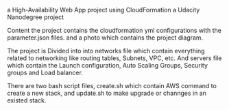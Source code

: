 a High-Availability Web App project using CloudFormation
a Udacity Nanodegree project

Content
the project contains the cloudformation yml configurations with the parameter.json files. and a photo which contains the project diagram.

The project is Divided into into networks file which contain everything related to networking like routing tables, Subnets, VPC, etc. And servers file which contain the Launch configuration, Auto Scaling Groups, Security groups and Load balancer.

There are two bash script files, create.sh which contain AWS command to create a new stack, and update.sh to make upgrade or channges in an existed stack.
